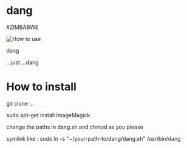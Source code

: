 # dang
#ZIMBABWE

![How to use](https://cloud.githubusercontent.com/assets/17169393/12966127/e7668cbc-d05b-11e5-860d-94ebb16b1edf.gif "Zimbabwe")

dang

...just ...dang

# How to install

git clone ...

sudo apt-get install ImageMagick

change the paths in dang.sh and chmod as you please

symlink like : sudo ln -s "~/your-path-to/dang/dang.sh" /usr/bin/dang
